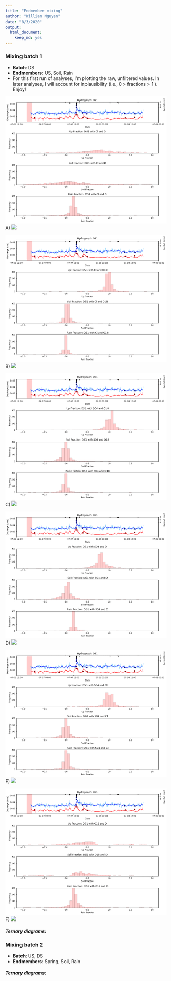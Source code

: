 ```yaml
---
title: "Endmember mixing"
author: "William Nguyen"
date: "8/3/2020"
output: 
  html_document:
    keep_md: yes
---
```


### Mixing batch 1
- **Batch**: DS
- **Endmembers**: US, Soil, Rain 
- For this first run of analyses, I'm plotting the raw, unfiltered values. In later analyses, I will account for inplausibility (i.e., 0 > fractions > 1 ). Enjoy!

![mb1a](https://github.com/wdnguyen/CR/blob/master/mcfigs_test/ClD.gif?raw=true "A")
A) <img src="https://render.githubusercontent.com/render/math?math=Cl, \delta D">

![mb1b](https://github.com/wdnguyen/CR/blob/master/mcfigs_test/ClO18.gif?raw=true "B")
B) <img src="https://render.githubusercontent.com/render/math?math=Cl, \delta^{18}O">

![mb1c](https://github.com/wdnguyen/CR/blob/master/mcfigs_test/SO4O18.gif?raw=true "C")
C) <img src="https://render.githubusercontent.com/render/math?math=SO_{4}, \delta^{18}O">

![mb1d](https://github.com/wdnguyen/CR/blob/master/mcfigs_test/SO4D.gif?raw=true "D")
D) <img src="https://render.githubusercontent.com/render/math?math=SO_{4}, \delta D">

![mb1e](https://github.com/wdnguyen/CR/blob/master/mcfigs_test/SO4Cl.gif?raw=true "E")
E) <img src="https://render.githubusercontent.com/render/math?math=SO_{4}, Cl">

![mb1f](https://github.com/wdnguyen/CR/blob/master/mcfigs_test/O18D.gif?raw=true "F")
F) <img src="https://render.githubusercontent.com/render/math?math=\delta^{18}, \delta D">

##### Ternary diagrams:

### Mixing batch 2
- **Batch**: US, DS
- **Endmembers**: Spring, Soil, Rain 

##### Ternary diagrams:

